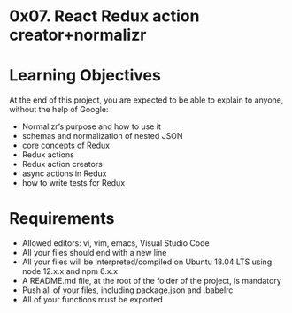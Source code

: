 # 0x07. React Redux action creator+normalizr

# Learning Objectives
At the end of this project, you are expected to be able to explain to anyone, without the help of Google:

 - Normalizr’s purpose and how to use it
 - schemas and normalization of nested JSON
 - core concepts of Redux
 - Redux actions
 - Redux action creators
 - async actions in Redux
 - how to write tests for Redux
# Requirements
 - Allowed editors: vi, vim, emacs, Visual Studio Code
 - All your files should end with a new line
 - All your files will be interpreted/compiled on Ubuntu 18.04 LTS using node 12.x.x and npm 6.x.x
 - A README.md file, at the root of the folder of the project, is mandatory
 - Push all of your files, including package.json and .babelrc
 -  All of your functions must be exported
